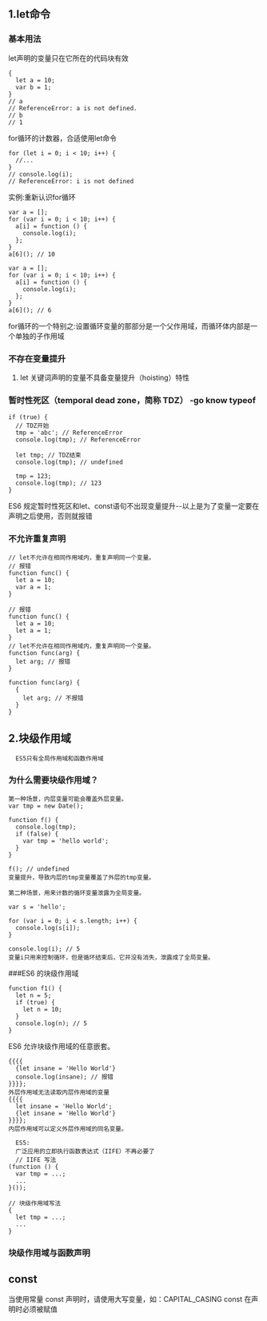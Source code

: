 ## 1.let命令
### 基本用法
let声明的变量只在它所在的代码块有效
```
{
  let a = 10;
  var b = 1;
}
// a
// ReferenceError: a is not defined.
// b
// 1
```
for循环的计数器，合适使用let命令
```
for (let i = 0; i < 10; i++) {
  //...
}
// console.log(i);
// ReferenceError: i is not defined
```

实例:重新认识for循环
```var
var a = [];
for (var i = 0; i < 10; i++) {
  a[i] = function () {
    console.log(i);
  };
}
a[6](); // 10
```
```let
var a = [];
for (var i = 0; i < 10; i++) {
  a[i] = function () {
    console.log(i);
  };
}
a[6](); // 6
```
for循环的一个特别之:设置循环变量的那部分是一个父作用域，而循环体内部是一个单独的子作用域
### 不存在变量提升 
1. let 关键词声明的变量不具备变量提升（hoisting）特性
### 暂时性死区（temporal dead zone，简称 TDZ） -go know typeof
```
if (true) {
  // TDZ开始
  tmp = 'abc'; // ReferenceError
  console.log(tmp); // ReferenceError

  let tmp; // TDZ结束
  console.log(tmp); // undefined

  tmp = 123;
  console.log(tmp); // 123
}
```
ES6 规定暂时性死区和let、const语句不出现变量提升--以上是为了变量一定要在声明之后使用，否则就报错
### 不允许重复声明
```
// let不允许在相同作用域内，重复声明同一个变量。
// 报错
function func() {
  let a = 10;
  var a = 1;
}

// 报错
function func() {
  let a = 10;
  let a = 1;
}
// let不允许在相同作用域内，重复声明同一个变量。
function func(arg) {
  let arg; // 报错
}

function func(arg) {
  {
    let arg; // 不报错
  }
}
```
## 2.块级作用域
```
  ES5只有全局作用域和函数作用域
```
### 为什么需要块级作用域？
```
第一种场景，内层变量可能会覆盖外层变量。
var tmp = new Date();

function f() {
  console.log(tmp);
  if (false) {
    var tmp = 'hello world';
  }
}

f(); // undefined
变量提升，导致内层的tmp变量覆盖了外层的tmp变量。
```
```
第二种场景，用来计数的循环变量泄露为全局变量。

var s = 'hello';

for (var i = 0; i < s.length; i++) {
  console.log(s[i]);
}

console.log(i); // 5
变量i只用来控制循环，但是循环结束后，它并没有消失，泄露成了全局变量。
```
###ES6 的块级作用域
```实例
function f1() {
  let n = 5;
  if (true) {
    let n = 10;
  }
  console.log(n); // 5
}
```
ES6 允许块级作用域的任意嵌套。
```
{{{{
  {let insane = 'Hello World'}
  console.log(insane); // 报错
}}}};
外层作用域无法读取内层作用域的变量
{{{{
  let insane = 'Hello World';
  {let insane = 'Hello World'}
}}}};
内层作用域可以定义外层作用域的同名变量。
```
```
  ES5:
  广泛应用的立即执行函数表达式（IIFE）不再必要了
  // IIFE 写法
(function () {
  var tmp = ...;
  ...
}());

// 块级作用域写法
{
  let tmp = ...;
  ...
}
```
### 块级作用域与函数声明



## const
当使用常量 const 声明时，请使用大写变量，如：CAPITAL_CASING
const 在声明时必须被赋值
